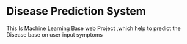 # Disease Prediction System 
 This Is Machine Learning Base web Project ,which help to predict the Disease base on  user input symptoms 
